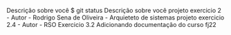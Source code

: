 Descrição sobre você $ git status
Descrição sobre você
projeto exercicio 2 - Autor - Rodrigo Sena de Oliveira - Arquieteto de sistemas
projeto exercicio 2.4 - Autor - RSO
Exercicio 3.2
Adicionando documentação do curso fj22
